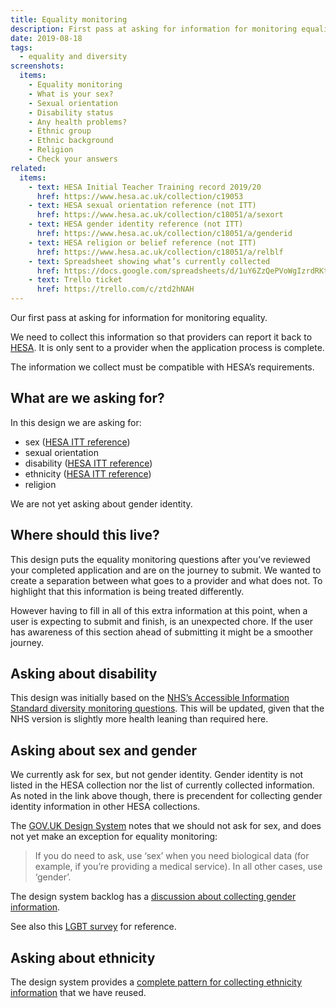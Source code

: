 ```yaml
---
title: Equality monitoring
description: First pass at asking for information for monitoring equality.
date: 2019-08-18
tags:
  - equality and diversity
screenshots:
  items:
    - Equality monitoring
    - What is your sex?
    - Sexual orientation
    - Disability status
    - Any health problems?
    - Ethnic group
    - Ethnic background
    - Religion
    - Check your answers
related:
  items:
    - text: HESA Initial Teacher Training record 2019/20
      href: https://www.hesa.ac.uk/collection/c19053
    - text: HESA sexual orientation reference (not ITT)
      href: https://www.hesa.ac.uk/collection/c18051/a/sexort
    - text: HESA gender identity reference (not ITT)
      href: https://www.hesa.ac.uk/collection/c18051/a/genderid
    - text: HESA religion or belief reference (not ITT)
      href: https://www.hesa.ac.uk/collection/c18051/a/relblf
    - text: Spreadsheet showing what’s currently collected
      href: https://docs.google.com/spreadsheets/d/1uY6ZzQePVoWgIzrdRKtuinj9NzQ5dgwaL6DMIYFUH_c
    - text: Trello ticket
      href: https://trello.com/c/ztd2hNAH
---
```


Our first pass at asking for information for monitoring equality.

We need to collect this information so that providers can report it back to [HESA](https://www.hesa.ac.uk/collection/c19053). It is only sent to a provider when the application process is complete.

The information we collect must be compatible with HESA’s requirements.

## What are we asking for?

In this design we are asking for:

- sex ([HESA ITT reference](https://www.hesa.ac.uk/collection/c19053/e/sexid))
- sexual orientation
- disability ([HESA ITT reference](https://www.hesa.ac.uk/collection/c19053/e/disable))
- ethnicity ([HESA ITT reference](https://www.hesa.ac.uk/collection/c19053/e/ethnic))
- religion

We are not yet asking about gender identity.

## Where should this live?

This design puts the equality monitoring questions after you’ve reviewed your completed application and are on the journey to submit. We wanted to create a separation between what goes to a provider and what does not. To highlight that this information is being treated differently.

However having to fill in all of this extra information at this point, when a user is expecting to submit and finish, is an unexpected chore. If the user has awareness of this section ahead of submitting it might be a smoother journey.

## Asking about disability

This design was initially based on the [NHS’s Accessible Information Standard diversity monitoring questions](https://www.england.nhs.uk/wp-content/uploads/2017/01/ais-review-diversity-monitoring-questions.docx). This will be updated, given that the NHS version is slightly more health leaning than required here.

## Asking about sex and gender

We currently ask for sex, but not gender identity. Gender identity is not listed in the HESA collection nor the list of currently collected information. As noted in the link above though, there is precendent for collecting gender identity information in other HESA collections.

The [GOV.UK Design System](https://design-system.service.gov.uk/patterns/gender-or-sex/) notes that we should not ask for sex, and does not yet make an exception for equality monitoring:

> If you do need to ask, use ‘sex’ when you need biological data (for example, if you’re providing a medical service). In all other cases, use ‘gender’.

The design system backlog has a [discussion about collecting gender information](https://github.com/alphagov/govuk-design-system-backlog/issues/69).

See also this [LGBT survey](https://equalities.blog.gov.uk/2017/09/29/lgbtsurvey-asking-about-sexual-orientation-and-intersex/) for reference.

## Asking about ethnicity

The design system provides a [complete pattern for collecting ethnicity information](https://design-system.service.gov.uk/patterns/ethnic-group/) that we have reused.
